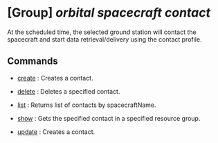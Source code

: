 # [Group] _orbital spacecraft contact_

At the scheduled time, the selected ground station will contact the spacecraft and start data retrieval/delivery using the contact profile.

## Commands

- [create](/Commands/orbital/spacecraft/contact/_create.md)
: Creates a contact.

- [delete](/Commands/orbital/spacecraft/contact/_delete.md)
: Deletes a specified contact.

- [list](/Commands/orbital/spacecraft/contact/_list.md)
: Returns list of contacts by spacecraftName.

- [show](/Commands/orbital/spacecraft/contact/_show.md)
: Gets the specified contact in a specified resource group.

- [update](/Commands/orbital/spacecraft/contact/_update.md)
: Creates a contact.
